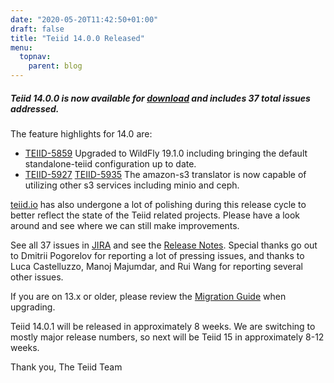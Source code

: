 ```yaml
---
date: "2020-05-20T11:42:50+01:00"
draft: false
title: "Teiid 14.0.0 Released"
menu:
  topnav:
    parent: blog
---
```


##### Teiid 14.0.0 is now available for [download](/teiid_wildfly/downloads/) and includes 37 total issues addressed.

<!--more-->

The feature highlights for 14.0 are:

- [TEIID-5859](https://issues.redhat.com/browse/TEIID-5859) Upgraded to WildFly 19.1.0 including bringing the default standalone-teiid configuration up to date.
- [TEIID-5927](https://issues.redhat.com/browse/TEIID-5927) [TEIID-5935](https://issues.redhat.com/browse/TEIID-5935) The amazon-s3 translator is now capable of utilizing other s3 services including minio and ceph.

[teiid.io](http://teiid.io) has also undergone a lot of polishing during this release cycle to better reflect the state of the Teiid related projects.  Please have a look around and see where we can still make improvements. 

See all 37 issues in [JIRA](https://issues.redhat.com/projects/TEIID/versions/12344586) and see the [Release Notes](http://teiid.github.io/teiid-documents/14.0.x/content/reference/Release_Notes.html).  Special thanks go out to Dmitrii Pogorelov for reporting a lot of pressing issues, and thanks to Luca Castelluzzo, Manoj Majumdar, and Rui Wang for reporting several other issues.

If you are on 13.x or older, please review the [Migration Guide](http://teiid.github.io/teiid-documents/14.0.x/content/admin/Migration_Guide_From_Teiid_13.x.html) when upgrading.

Teiid 14.0.1 will be released in approximately 8 weeks.  We are switching to mostly major release numbers, so next will be Teiid 15 in approximately 8-12 weeks.

Thank you, 
The Teiid Team
